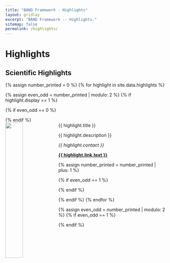 ```yaml
---
title: "BAND Framework - Highlights"
layout: gridlay
excerpt: "BAND Framework -- Highlights."
sitemap: false
permalink: /highlights/
---
```



# Highlights

## Scientific Highlights


{% assign number_printed = 0 %}
{% for highlight in site.data.highlights %}

{% assign even_odd = number_printed | modulo: 2 %}
{% if highlight.display == 1 %}

{% if even_odd == 0 %}
<div class="row">
{% endif %}

<div class="col-sm-6 clearfix">
 <div class="well">
  <pubtit>{{ highlight.title }}</pubtit>
  <img src="{{ site.url }}{{ site.baseurl }}/images/highlightpic/{{ highlight.image }}" class="img-responsive" width="33%" style="float: left" />
  <p>{{ highlight.description }}</p>
  <p><em>{{ highlight.contact }}</em></p>
  <p><strong><a href="{{ site.url }}{{ site.baseurl }}/highlights/{{ higlight.link.pdf }}">{{ highlight.link.text }}</a></strong></p>
 </div>
</div>

{% assign number_printed = number_printed | plus: 1 %}

{% if even_odd == 1 %}
</div>
{% endif %}

{% endif %}
{% endfor %}

{% assign even_odd = number_printed | modulo: 2 %}
{% if even_odd == 1 %}
</div>
{% endif %}

<p> &nbsp; </p>

